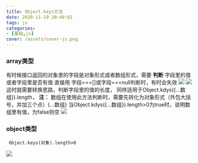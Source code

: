 ```yaml
---
title: Object.keys方法
date: 2020-11-19 20:49:01
tags: js
categories: 
- [基础,js]
cover: /assets/cover-js.png
---
```


### array类型
有时候接口返回的对象里的字段是对象形式或者数组形式，需要 __判断__ 字段里的值或者字段里是否有值
直接用  字段===[]或字段===null判断时，有时会失效
![](1.png)
![](2.png)
这时就需要转换思路，判断字段里的值的长度，
同样适用于Object.kdys({...数组}).length，
__注：__ 数组在使用此方法判断时，需要先转化为对象形式（外包大括号，并加三个点）{...数组}
当Object.kdys({...数组}).length>0为true时，说明数组里有值，为false则空
![](3.png)

### object类型
```
 Object.keys(对象).length>0
```
![](4.png)